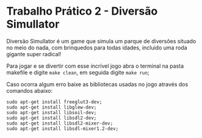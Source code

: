 # Trabalho Prático 2 - Diversão Simullator

Diversão Simullator é um game que simula um parque de diversões situado no meio do nada, com brinquedos para todas idades, incluido uma roda gigante super radical!

Para jogar e se divertir com esse incrível jogo abra o terminal na pasta makefile e digite `make clean`, em seguida digite `make run`;   

Caso ocorra algum erro baixe as bibliotecas usadas no jogo através dos comandos abaixo:   
```
sudo apt-get install freeglut3-dev;
sudo apt-get install libglew-dev;
sudo apt-get install libsoil-dev;
sudo apt-get install libsdl2-dev;
sudo apt-get install libsdl2-mixer-dev;
sudo apt-get install libsdl-mixer1.2-dev;
```
